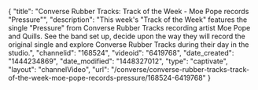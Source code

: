 {
    "title": "Converse Rubber Tracks: Track of the Week - Moe Pope records \"Pressure\"",
    "description": "This week's \"Track of the Week\" features the single \"Pressure\" from Converse Rubber Tracks recording artist Moe Pope and Quills. See the band set up, decide upon the way they will record the original single and explore Converse Rubber Tracks during their day in the studio.",
    "channelid": "168524",
    "videoid": "6419768",
    "date_created": "1444234869",
    "date_modified": "1448327012",
    "type": "captivate",
    "layout": "channelVideo",
    "url": "\/converse\/converse-rubber-tracks-track-of-the-week-moe-pope-records-pressure\/168524-6419768"
}